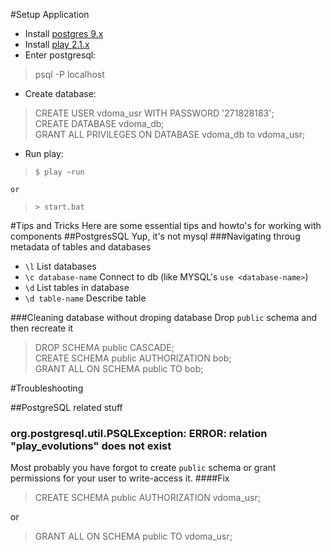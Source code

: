 #Setup Application

- Install [postgres 9.x](http://www.postgresql.org/download/)
- Install [play 2.1.x](http://www.playframework.com/download)
- Enter postgresql:
> psql -P localhost
- Create database:
> CREATE USER vdoma_usr WITH PASSWORD '271828183';<br/>
> CREATE DATABASE vdoma_db;<br/>
> GRANT ALL PRIVILEGES ON DATABASE vdoma_db to vdoma_usr;<br/>

- Run play:
> `$ play ~run`

    or
> `> start.bat`

#Tips and Tricks
Here are some essential tips and howto's for working with components
##PostgresSQL
Yup, it's not mysql
###Navigating throug metadata of tables and databases
- `\l` List databases
- `\c database-name`  Connect to db (like MYSQL's `use <database-name>`)
- `\d` List tables in database
- `\d table-name` Describe table

###Cleaning database without droping database
Drop `public` schema and then recreate it
> DROP SCHEMA public CASCADE;<br/>
> CREATE SCHEMA public AUTHORIZATION bob;<br/>
> GRANT ALL ON SCHEMA public TO bob;<br/>

#Troubleshooting

##PostgreSQL related stuff

### org.postgresql.util.PSQLException: ERROR: relation "play_evolutions" does not exist
Most probably you have forgot to create `public` schema or grant permissions for your user to write-access it.
####Fix
> CREATE SCHEMA public AUTHORIZATION vdoma_usr;

or
> GRANT ALL ON SCHEMA public TO vdoma_usr;

